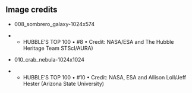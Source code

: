 ## Image credits

* 008_sombrero_galaxy-1024x574
* * HUBBLE’S TOP 100 • #8 • Credit: NASA/ESA and The Hubble Heritage Team STScI/AURA)

* 010_crab_nebula-1024x1024
* * HUBBLE’S TOP 100 • #10 • Credit: NASA, ESA and Allison Loll/Jeff Hester (Arizona State University)